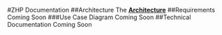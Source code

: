 #ZHP Documentation
##Architecture
The **[Architecture](https://github.com/Gryczka/ZHP/blob/master/Documentation/Architecture.md "ZHP Architecture")**
##Requirements
Coming Soon
###Use Case Diagram
Coming Soon
##Technical Documentation
Coming Soon

